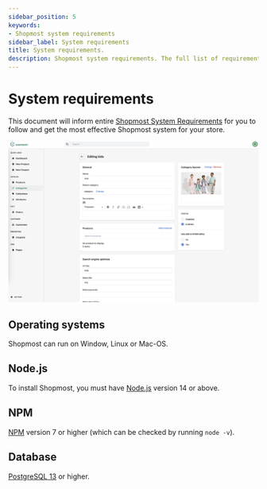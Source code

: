 ```yaml
---
sidebar_position: 5
keywords:
- Shopmost system requirements
sidebar_label: System requirements
title: System requirements.
description: Shopmost system requirements. The full list of requirements that you need to check your system before installing Shopmost.
---
```


# System requirements

This document will inform entire [Shopmost System Requirements](/docs/getting-started/system-requirements) for you to follow and get the most effective Shopmost system for your store.

![Docs Version Dropdown](./img/backend.png)
## Operating systems​

Shopmost can run on Window, Linux or Mac-OS.

## Node.js

To install Shopmost, you must have [Node.js](https://nodejs.org/en/) version 14 or above.

## NPM

[NPM](https://www.npmjs.com/) version 7 or higher (which can be checked by running `node -v`).

## Database

[PostgreSQL 13](https://www.postgresql.org/) or higher.